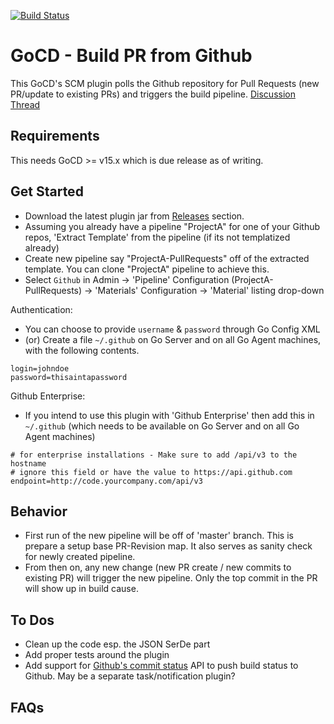 [![Build Status](https://snap-ci.com/ashwanthkumar/gocd-build-github-pull-requests/branch/master/build_image)](https://snap-ci.com/ashwanthkumar/gocd-build-github-pull-requests/branch/master)

# GoCD - Build PR from Github
This GoCD's SCM plugin polls the Github repository for Pull Requests (new PR/update to existing PRs) and triggers the build pipeline. [Discussion Thread](https://groups.google.com/d/topic/go-cd-dev/Rt_Y5G2VkOc/discussion)

## Requirements
This needs GoCD >= v15.x which is due release as of writing.

## Get Started
- Download the latest plugin jar from [Releases](https://github.com/ashwanthkumar/gocd-build-github-pull-requests/releases) section.
- Assuming you already have a pipeline "ProjectA" for one of your Github repos, 'Extract Template' from the pipeline (if its not templatized already)
- Create new pipeline say "ProjectA-PullRequests" off of the extracted template. You can clone "ProjectA" pipeline to achieve this.
- Select `Github` in Admin -> 'Pipeline' Configuration (ProjectA-PullRequests) -> 'Materials' Configuration -> 'Material' listing drop-down

Authentication:
- You can choose to provide `username` & `password` through Go Config XML
- (or) Create a file `~/.github` on Go Server and on all Go Agent machines, with the following contents.
```
login=johndoe
password=thisaintapassword
```

Github Enterprise:
- If you intend to use this plugin with 'Github Enterprise' then add this in `~/.github` (which needs to be available on Go Server and on all Go Agent machines)
```
# for enterprise installations - Make sure to add /api/v3 to the hostname
# ignore this field or have the value to https://api.github.com
endpoint=http://code.yourcompany.com/api/v3
```

## Behavior
- First run of the new pipeline will be off of 'master' branch. This is prepare a setup base PR-Revision map. It also serves as sanity check for newly created pipeline.
- From then on, any new change (new PR create / new commits to existing PR) will trigger the new pipeline. Only the top commit in the PR will show up in build cause.

## To Dos
- Clean up the code esp. the JSON SerDe part
- Add proper tests around the plugin
- Add support for [Github's commit status](https://developer.github.com/v3/repos/statuses/) API to push build status to Github. May be a separate task/notification plugin?

## FAQs

